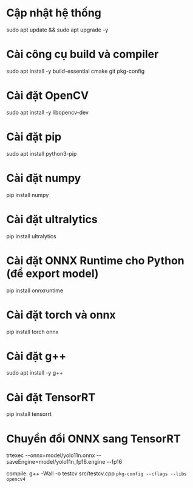 # Cập nhật hệ thống
sudo apt update && sudo apt upgrade -y

# Cài công cụ build và compiler
sudo apt install -y build-essential cmake git pkg-config

# Cài đặt OpenCV
sudo apt install -y libopencv-dev

# Cài đặt pip
sudo apt install python3-pip

# Cài đặt numpy
pip install numpy

# Cài đặt ultralytics
pip install ultralytics

# Cài đặt ONNX Runtime cho Python (để export model)
pip install onnxruntime

# Cài đặt torch và onnx
pip install torch onnx

# Cài đặt g++
sudo apt install -y g++

# Cài đặt TensorRT
pip install tensorrt

# Chuyển đổi ONNX sang TensorRT
trtexec --onnx=model/yolo11n.onnx --saveEngine=model/yolo11n_fp16.engine --fp16

compile: g++ -Wall -o testcv src/testcv.cpp `pkg-config --cflags --libs opencv4`